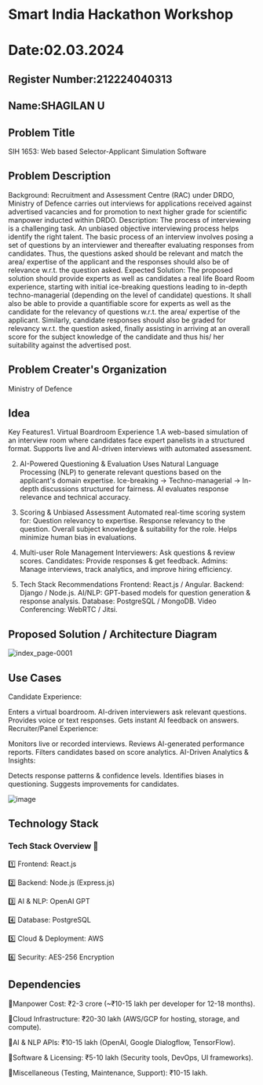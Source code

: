 # Smart India Hackathon Workshop
# Date:02.03.2024
## Register Number:212224040313
## Name:SHAGILAN U
## Problem Title
SIH 1653: Web based Selector-Applicant Simulation Software
## Problem Description
Background: Recruitment and Assessment Centre (RAC) under DRDO, Ministry of Defence carries out interviews for applications received against advertised vacancies and for promotion to next higher grade for scientific manpower inducted within DRDO. Description: The process of interviewing is a challenging task. An unbiased objective interviewing process helps identify the right talent. The basic process of an interview involves posing a set of questions by an interviewer and thereafter evaluating responses from candidates. Thus, the questions asked should be relevant and match the area/ expertise of the applicant and the responses should also be of relevance w.r.t. the question asked. Expected Solution: The proposed solution should provide experts as well as candidates a real life Board Room experience, starting with initial ice-breaking questions leading to in-depth techno-managerial (depending on the level of candidate) questions. It shall also be able to provide a quantifiable score for experts as well as the candidate for the relevancy of questions w.r.t. the area/ expertise of the applicant. Similarly, candidate responses should also be graded for relevancy w.r.t. the question asked, finally assisting in arriving at an overall score for the subject knowledge of the candidate and thus his/ her suitability against the advertised post.

## Problem Creater's Organization
Ministry of Defence

## Idea
Key Features1. Virtual Boardroom Experience
1.A web-based simulation of an interview room where candidates face expert panelists in a structured format.
Supports live and AI-driven interviews with automated assessment.

2. AI-Powered Questioning & Evaluation
Uses Natural Language Processing (NLP) to generate relevant questions based on the applicant's domain expertise.
Ice-breaking → Techno-managerial → In-depth discussions structured for fairness.
AI evaluates response relevance and technical accuracy.

3. Scoring & Unbiased Assessment
Automated real-time scoring system for:
Question relevancy to expertise.
Response relevancy to the question.
Overall subject knowledge & suitability for the role.
Helps minimize human bias in evaluations.

4. Multi-user Role Management
Interviewers: Ask questions & review scores.
Candidates: Provide responses & get feedback.
Admins: Manage interviews, track analytics, and improve hiring efficiency.

5. Tech Stack Recommendations
Frontend: React.js / Angular.
Backend: Django / Node.js.
AI/NLP: GPT-based models for question generation & response analysis.
Database: PostgreSQL / MongoDB.
Video Conferencing: WebRTC / Jitsi.

## Proposed Solution / Architecture Diagram
![index_page-0001](https://github.com/user-attachments/assets/38c29074-060d-42e6-b373-d809052332c2)

## Use Cases
Candidate Experience:

Enters a virtual boardroom.
AI-driven interviewers ask relevant questions.
Provides voice or text responses.
Gets instant AI feedback on answers.
Recruiter/Panel Experience:

Monitors live or recorded interviews.
Reviews AI-generated performance reports.
Filters candidates based on score analytics.
AI-Driven Analytics & Insights:

Detects response patterns & confidence levels.
Identifies biases in questioning.
Suggests improvements for candidates.

![image](https://github.com/user-attachments/assets/6ec9c246-666c-4095-b571-b6bd5e7a1120)


## Technology Stack
### **Tech Stack Overview** 🚀  
1️⃣ Frontend: React.js

2️⃣ Backend: Node.js (Express.js)

3️⃣ AI & NLP: OpenAI GPT

4️⃣ Database: PostgreSQL

5️⃣ Cloud & Deployment: AWS

6️⃣ Security: AES-256 Encryption

## Dependencies
🔹Manpower Cost: ₹2-3 crore (~₹10-15 lakh per developer for 12-18 months).

🔹Cloud Infrastructure: ₹20-30 lakh (AWS/GCP for hosting, storage, and compute).

🔹AI & NLP APIs: ₹10-15 lakh (OpenAI, Google Dialogflow, TensorFlow).

🔹Software & Licensing: ₹5-10 lakh (Security tools, DevOps, UI frameworks).

🔹Miscellaneous (Testing, Maintenance, Support): ₹10-15 lakh.
